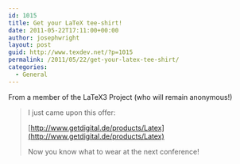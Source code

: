 ```yaml
---
id: 1015
title: Get your LaTeX tee-shirt!
date: 2011-05-22T17:11:00+00:00
author: josephwright
layout: post
guid: http://www.texdev.net/?p=1015
permalink: /2011/05/22/get-your-latex-tee-shirt/
categories:
  - General
---
```

From a member of the LaTeX3 Project (who will remain anonymous!)

> I just came upon this offer:
>
> [http://www.getdigital.de/products/Latex](http://www.getdigital.de/products/Latex)
>
> Now you know what to wear at the next conference!
